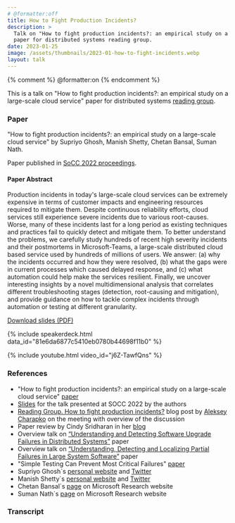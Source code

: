 ```yaml
---
# @formatter:off
title: How to Fight Production Incidents?
description: >
  Talk on "How to fight production incidents?: an empirical study on a large-scale cloud service
  paper for distributed systems reading group.
date: 2023-01-25
image: /assets/thumbnails/2023-01-how-to-fight-incidents.webp
layout: talk
---
```

{% comment %} @formatter:on {% endcomment %}

This is a talk on "How to fight production incidents?: an empirical study on a large-scale cloud service"
paper for distributed systems [reading group](http://charap.co/category/reading-group/).

### Paper

"How to fight production incidents?: an empirical study on a large-scale cloud service"
by Supriyo Ghosh, Manish Shetty, Chetan Bansal, Suman Nath.

Paper published in [SoCC 2022 proceedings](https://dl.acm.org/doi/proceedings/10.1145/3542929).

#### Paper Abstract

Production incidents in today's large-scale cloud services can be extremely expensive in terms of customer
impacts and engineering resources required to mitigate them. Despite continuous reliability efforts,
cloud services still experience severe incidents due to various root-causes. Worse, many of these
incidents last for a long period as existing techniques and practices fail to quickly detect and
mitigate them. To better understand the problems, we carefully study hundreds of recent high severity
incidents and their postmortems in Microsoft-Teams, a large-scale distributed cloud based service used
by hundreds of millions of users. We answer: (a) why the incidents occurred and how they were resolved,
(b) what the gaps were in current processes which caused delayed response, and (c) what automation could
help make the services resilient. Finally, we uncover interesting insights by a novel multidimensional
analysis that correlates different troubleshooting stages (detection, root-causing and mitigation),
and provide guidance on how to tackle complex incidents through automation or testing at different granularity.

[Download slides (PDF)](/assets/talks/2023-01-how-to-fight-production-incidents.pdf)

{% include speakerdeck.html data_id="81e6da6877c5410eb0780b44698f11b0" %}

{% include youtube.html video_id="j6Z-TawfQns" %}

### References

- "How to fight production incidents?: an empirical study on a large-scale cloud
  service" [paper](https://dl.acm.org/doi/10.1145/3542929.3563482)
- [Slides](https://acmsocc.org/2022/assets/slides/95.pdf) for the talk presented at SOCC 2022 by the authors
- [Reading Group. How to fight production incidents?](http://charap.co/reading-group-how-to-fight-production-incidents-an-empirical-study-on-a-large-scale-cloud-service/)
  blog post by [Aleksey Charapko](http://charap.co/about-me/) on the meeting with overview of the discussion
- Paper review by Cindy Sridharan in
  her [blog](https://systemsdistributed.substack.com/p/how-to-fight-production-incidents)
- Overview talk
  on [“Understanding and Detecting Software Upgrade Failures in Distributed Systems”](/talks/2022-09-upgrade-failures-in-distributed-systems/)
  paper
- Overview talk
  on [“Understanding, Detecting and Localizing Partial Failures in Large System Software”](/talks/2022-05-understanding-partial-failures/)
  paper
- "Simple Testing Can Prevent Most Critical
  Failures" [paper](https://www.usenix.org/conference/osdi14/technical-sessions/presentation/yuan)
- Supriyo Ghosh`s [personal website](https://sites.google.com/site/supriyophdsmu/)
  and [Twitter](https://mobile.twitter.com/supriyo_ai)
- Manish Shetty`s [personal website](https://manishshettym.github.io/)
  and [Twitter](https://mobile.twitter.com/slimshetty_)
- Chetan Bansal`s [page](https://www.microsoft.com/en-us/research/people/chetanb/) on Microsoft Research website
- Suman Nath`s [page](https://www.microsoft.com/en-us/research/people/sumann/) on Microsoft Research website

### Transcript
